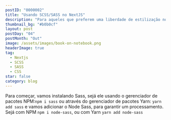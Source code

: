 ```yaml
---
postID: "0000002"
title: "Usando SCSS/SASS no NextJS"
description: "Para aqueles que preferem uma liberdade de estilização no website, SCSS ou SASS é uma das melhores alternativas no meio dos seletores SCSS."
thumbnail_bg: "#b0b0cf"
layout: post
postDay: "04"
postMonth: "Out"
image: /assets/images/book-on-notebook.png
headerImage: true
tag:
  - Nextjs
  - SCSS
  - SASS
  - CSS
star: false
category: blog
---
```


Para começar, vamos instalando Sass, sejá ele usando o gerenciador de pacotes NPM:`npm i sass` ou através do gerenciador de pacotes Yarn: `yarn add sass` e vamos adicionar o Node Sass, para garantir um processamento. Sejá com NPM `npm i node-sass`, ou com Yarn `yarn add node-sass`
